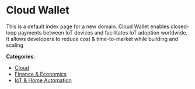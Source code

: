 # Cloud Wallet


This is a default index page for a new domain. Cloud Wallet enables closed-loop payments between IoT devices and facilitates IoT adoption worldwide.  It allows developers to reduce cost & time-to-market while building and scaling



**Categories**:
- [Cloud](https://github.com/apis-list/apis-list#cloud)
- [Finance & Economics](https://github.com/apis-list/apis-list#finance-and-economics)
- [IoT & Home Automation](https://github.com/apis-list/apis-list#iot-and-home-automation)



